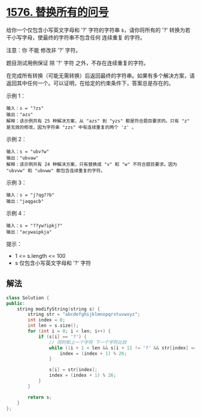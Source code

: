 # [1576. 替换所有的问号](https://leetcode-cn.com/problems/replace-all-s-to-avoid-consecutive-repeating-characters/)
给你一个仅包含小写英文字母和 '?' 字符的字符串 s，请你将所有的 '?' 转换为若干小写字母，使最终的字符串不包含任何 连续重复 的字符。

注意：你 不能 修改非 '?' 字符。

题目测试用例保证 除 '?' 字符 之外，不存在连续重复的字符。

在完成所有转换（可能无需转换）后返回最终的字符串。如果有多个解决方案，请返回其中任何一个。可以证明，在给定的约束条件下，答案总是存在的。

 

示例 1：
```
输入：s = "?zs"
输出："azs"
解释：该示例共有 25 种解决方案，从 "azs" 到 "yzs" 都是符合题目要求的。只有 "z" 是无效的修改，因为字符串 "zzs" 中有连续重复的两个 'z' 。
```
示例 2：
```
输入：s = "ubv?w"
输出："ubvaw"
解释：该示例共有 24 种解决方案，只有替换成 "v" 和 "w" 不符合题目要求。因为 "ubvvw" 和 "ubvww" 都包含连续重复的字符。
```
示例 3：
```
输入：s = "j?qg??b"
输出："jaqgacb"
```
示例 4：
```
输入：s = "??yw?ipkj?"
输出："acywaipkja"
```

提示：

* 1 <= s.length <= 100
* s 仅包含小写英文字母和 '?' 字符
## 解法
```c++
class Solution {
public:
    string modifyString(string s) {
        string str = "abcdefghijklmnopqrstuvwxyz";
        int index = 0;
        int len = s.size();
        for (int i = 0; i < len; i++) {
            if (s[i] == '?') {
                // 同时和上一个字符 下一个字符比较
                while ((i + 1 < len && s[i + 1] != '?' && str[index] == s[i + 1]) || (i - 1 >= 0 && str[index] == s[i - 1])) {
                    index = (index + 1) % 26;
                }

                s[i] = str[index];
                index = (index + 1) % 26;
            }
        }

        return s;
    }
};
```
